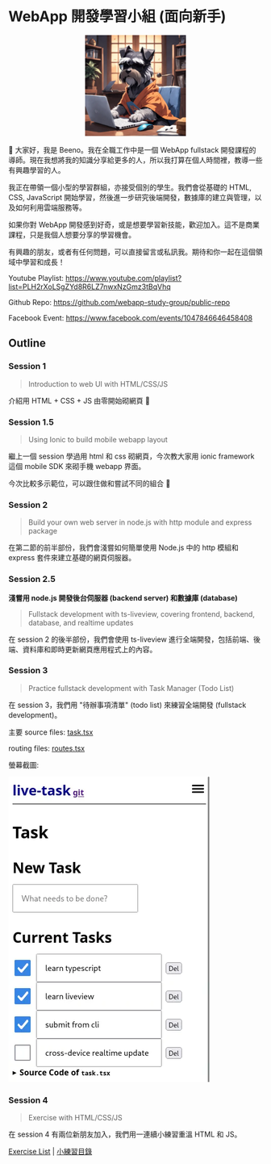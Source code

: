 # WebApp 開發學習小組 (面向新手)

<div align="center">
<img src="./logo/logo.webp" width="200">
</div>

👋 大家好，我是 Beeno。我在全職工作中是一個 WebApp fullstack 開發課程的導師。現在我想將我的知識分享給更多的人，所以我打算在個人時間裡，教導一些有興趣學習的人。

我正在帶領一個小型的學習群組，亦接受個別的學生。我們會從基礎的 HTML, CSS, JavaScript 開始學習，然後進一步研究後端開發，數據庫的建立與管理，以及如何利用雲端服務等。

如果你對 WebApp 開發感到好奇，或是想要學習新技能，歡迎加入。這不是商業課程，只是我個人想要分享的學習機會。

有興趣的朋友，或者有任何問題，可以直接留言或私訊我。期待和你一起在這個領域中學習和成長！

Youtube Playlist: https://www.youtube.com/playlist?list=PLH2rXoLSgZYd8R6LZ7nwxNzGmz3tBqVhq

Github Repo: https://github.com/webapp-study-group/public-repo

Facebook Event: https://www.facebook.com/events/1047846646458408

## Outline

### Session 1

> Introduction to web UI with HTML/CSS/JS

介紹用 HTML + CSS + JS 由零開始砌網頁 🌱

### Session 1.5

> Using Ionic to build mobile webapp layout

繼上一個 session 學過用 html 和 css 砌網頁，今次教大家用 ionic framework 這個 mobile SDK 來砌手機 webapp 界面。

今次比較多示範位，可以跟住做和嘗試不同的組合 💪

### Session 2

> Build your own web server in node.js with http module and express package

在第二節的前半部份，我們會淺嘗如何簡單使用 Node.js 中的 http 模組和 express 套件來建立基礎的網頁伺服器。

### Session 2.5

**淺嘗用 node.js 開發後台伺服器 (backend server) 和數據庫 (database)**

> Fullstack development with ts-liveview, covering frontend, backend, database, and realtime updates

在 session 2 的後半部份，我們會使用 ts-liveview 進行全端開發，包括前端、後端、資料庫和即時更新網頁應用程式上的內容。

### Session 3

> Practice fullstack development with Task Manager (Todo List)

在 session 3，我們用 "待辦事項清單" (todo list) 來練習全端開發 (fullstack development)。

主要 source files: [task.tsx](./session-3/server/app/pages/task.tsx)

routing files: [routes.tsx](./session-3/server/app/routes.tsx)

螢幕截圖:

![螢幕截圖](./session-3/screenshot.webp)

### Session 4

> Exercise with HTML/CSS/JS

在 session 4 有兩位新朋友加入，我們用一連續小練習重溫 HTML 和 JS。

[Exercise List](./session-4/README.md) | [小練習目錄](./session-4/README-zh-hk.md)
